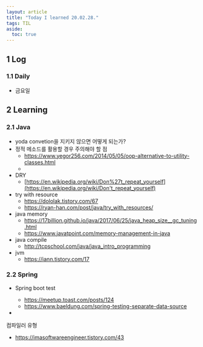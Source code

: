 ```yaml
---
layout: article
title: "Today I learned 20.02.28."
tags: TIL
aside:
  toc: true
---
```


## 1 Log

### 1.1 Daily

- 금요일




## 2 Learning

### 2.1 Java

- yoda convetion을 지키지 않으면 어떻게 되는가?
- 정적 메소드를 활용할 경우 주의해야 할 점
  - https://www.yegor256.com/2014/05/05/oop-alternative-to-utility-classes.html
  - 
- DRY
  - [https://en.wikipedia.org/wiki/Don%27t_repeat_yourself](https://en.wikipedia.org/wiki/Don't_repeat_yourself)
- try with resource
  - https://dololak.tistory.com/67
  - https://ryan-han.com/post/java/try_with_resources/
- java memory
  - https://17billion.github.io/java/2017/06/25/java_heap_size__gc_tuning.html
  - https://www.javatpoint.com/memory-management-in-java
- java compile
  - http://tcpschool.com/java/java_intro_programming
- jvm
  - https://iann.tistory.com/17

### 2.2 Spring

- Spring boot test
  - https://meetup.toast.com/posts/124
  - https://www.baeldung.com/spring-testing-separate-data-source

- 



컴파일러 유형

- https://imasoftwareengineer.tistory.com/43